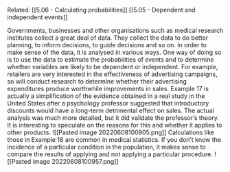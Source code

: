 Related: [[5.06 - Calculating probabilities]] [[5.05 - Dependent and independent events]]

Governments, businesses and other organisations such as medical research institutes collect a great deal of data. They collect the data to do better planning, to inform decisions, to guide decisions and so on. In order to make sense of the data, it is analysed in various ways. One way of doing so is to use the data to estimate the probabilities of events and to determine whether variables are likely to be dependent or independent. For example, retailers are very interested in the effectiveness of advertising campaigns, so will conduct research to determine whether their advertising expenditures produce worthwhile improvements in sales.
Example 17 is actually a simplification of the evidence obtained in a real study in the United States after a psychology professor suggested that introductory discounts would have a long-term detrimental effect on sales. The actual analysis was much more detailed, but it did validate the professor’s theory. It is interesting to speculate on the reasons for this and whether it applies to other products.
![[Pasted image 20220608100905.png]]
Calculations like those in Example 18 are common in medical statistics. If you don’t know the incidence of a particular condition in the population, it makes sense to compare the results of applying and not applying a particular procedure.
![[Pasted image 20220608100957.png]]
